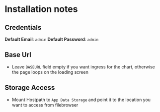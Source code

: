# Installation notes

## Credentials

**Default Email**: `admin`
**Default Password**: `admin`

## Base Url

- Leave `BASEURL` field empty if you want ingress for the chart, otherwise the page loops on the loading screen 

## Storage Access

- Mount Hostpath to `App Data Storage` and point it to the location you want to access from filebrowser
